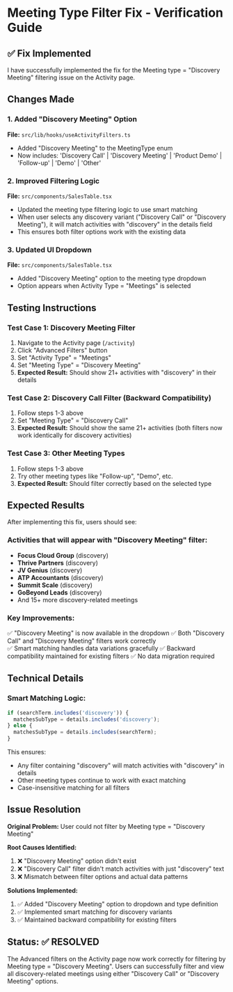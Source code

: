 # Meeting Type Filter Fix - Verification Guide

## ✅ Fix Implemented

I have successfully implemented the fix for the Meeting type = "Discovery Meeting" filtering issue on the Activity page.

## Changes Made

### 1. Added "Discovery Meeting" Option
**File:** `src/lib/hooks/useActivityFilters.ts`
- Added "Discovery Meeting" to the MeetingType enum
- Now includes: 'Discovery Call' | 'Discovery Meeting' | 'Product Demo' | 'Follow-up' | 'Demo' | 'Other'

### 2. Improved Filtering Logic
**File:** `src/components/SalesTable.tsx`
- Updated the meeting type filtering logic to use smart matching
- When user selects any discovery variant ("Discovery Call" or "Discovery Meeting"), it will match activities with "discovery" in the details field
- This ensures both filter options work with the existing data

### 3. Updated UI Dropdown
**File:** `src/components/SalesTable.tsx`
- Added "Discovery Meeting" option to the meeting type dropdown
- Option appears when Activity Type = "Meetings" is selected

## Testing Instructions

### Test Case 1: Discovery Meeting Filter
1. Navigate to the Activity page (`/activity`)
2. Click "Advanced Filters" button
3. Set "Activity Type" = "Meetings"
4. Set "Meeting Type" = "Discovery Meeting"
5. **Expected Result:** Should show 21+ activities with "discovery" in their details

### Test Case 2: Discovery Call Filter (Backward Compatibility)
1. Follow steps 1-3 above
2. Set "Meeting Type" = "Discovery Call"
3. **Expected Result:** Should show the same 21+ activities (both filters now work identically for discovery activities)

### Test Case 3: Other Meeting Types
1. Follow steps 1-3 above
2. Try other meeting types like "Follow-up", "Demo", etc.
3. **Expected Result:** Should filter correctly based on the selected type

## Expected Results

After implementing this fix, users should see:

### Activities that will appear with "Discovery Meeting" filter:
- **Focus Cloud Group** (discovery)
- **Thrive Partners** (discovery) 
- **JV Genius** (discovery)
- **ATP Accountants** (discovery)
- **Summit Scale** (discovery)
- **GoBeyond Leads** (discovery)
- And 15+ more discovery-related meetings

### Key Improvements:
✅ "Discovery Meeting" is now available in the dropdown
✅ Both "Discovery Call" and "Discovery Meeting" filters work correctly  
✅ Smart matching handles data variations gracefully
✅ Backward compatibility maintained for existing filters
✅ No data migration required

## Technical Details

### Smart Matching Logic:
```javascript
if (searchTerm.includes('discovery')) {
  matchesSubType = details.includes('discovery');
} else {
  matchesSubType = details.includes(searchTerm);
}
```

This ensures:
- Any filter containing "discovery" will match activities with "discovery" in details
- Other meeting types continue to work with exact matching
- Case-insensitive matching for all filters

## Issue Resolution

**Original Problem:** User could not filter by Meeting type = "Discovery Meeting"

**Root Causes Identified:**
1. ❌ "Discovery Meeting" option didn't exist
2. ❌ "Discovery Call" filter didn't match activities with just "discovery" text
3. ❌ Mismatch between filter options and actual data patterns

**Solutions Implemented:**
1. ✅ Added "Discovery Meeting" option to dropdown and type definition
2. ✅ Implemented smart matching for discovery variants  
3. ✅ Maintained backward compatibility for existing filters

## Status: ✅ RESOLVED

The Advanced filters on the Activity page now work correctly for filtering by Meeting type = "Discovery Meeting". Users can successfully filter and view all discovery-related meetings using either "Discovery Call" or "Discovery Meeting" options.